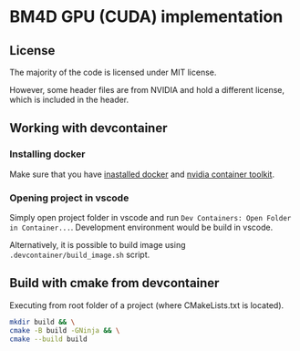 # BM4D GPU (CUDA) implementation

## License

The majority of the code is licensed under MIT license. 

However, some header files are from NVIDIA and hold a different license, which is included in the header.


## Working with devcontainer

### Installing docker

Make sure that you have [inastalled docker](https://docs.docker.com/engine/install/) and [nvidia container toolkit](https://docs.nvidia.com/datacenter/cloud-native/container-toolkit/latest/install-guide.html).

### Opening project in vscode

Simply open project folder in vscode and run `Dev Containers: Open Folder in Container...`.
Development environment would be build in vscode.

Alternatively, it is possible to build image using `.devcontainer/build_image.sh` script.

## Build with cmake from devcontainer

Executing from root folder of a project (where CMakeLists.txt is located).

```bash
mkdir build && \
cmake -B build -GNinja && \
cmake --build build
```